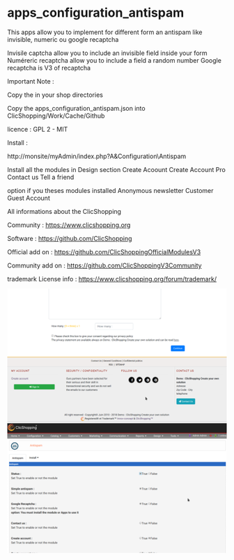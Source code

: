 # apps_configuration_antispam


This apps allow you to implement for different form an antispam like invisible, numeric ou google recaptcha

Invisile captcha allow you to include an invisible field inside your form
Numéreric recaptcha allow you to include a field a random number
Google recaptcha is V3 of recaptcha

Important Note :

 
Copy the in your shop directories

Copy the apps_configuration_antispam.json into ClicShopping/Work/Cache/Github

licence  : GPL 2 - MIT

Install :

http://monsite/myAdmin/index.php?A&Configuration\Antispam

Install all the modules  in Design section
Create Acoount
Create Account Pro
Contact us
Tell a friend

option if you theses modules installed
Anonymous newsletter
Customer Guest Account

All informations about the ClicShopping

 Community : https://www.clicshopping.org

 Software : https://github.com/ClicShopping

 Official add on : https://github.com/ClicShoppingOfficialModulesV3

 Community add on : https://github.com/ClicShoppingV3Community

 trademark License info : https://www.clicshopping.org/forum/trademark/ 
 
![image](https://github.com/ClicShoppingOfficialModulesV3/apps_configuration_antispam/blob/master/ModuleInfosJson/image.png)
![antispam](https://github.com/ClicShoppingOfficialModulesV3/apps_configuration_antispam/blob/master/ModuleInfosJson/antispam_admin.png)
